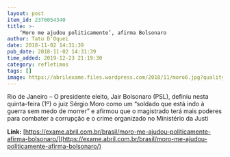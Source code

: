 ```yaml
---
layout: post
item_id: 2376054340
title: >-
    ‘Moro me ajudou politicamente’, afirma Bolsonaro
author: Tatu D'Oquei
date: 2018-11-02 14:31:39
pub_date: 2018-11-02 14:31:39
time_added: 2019-12-23 21:19:30
category: refletimos
tags: []
image: https://abrilexame.files.wordpress.com/2018/11/moro6.jpg?quality=70&strip=info&w=680&h=453&crop=1
---
```


Rio de Janeiro – O presidente eleito, Jair Bolsonaro (PSL), definiu nesta quinta-feira (1º) o juiz Sérgio Moro como um “soldado que está indo à guerra sem medo de morrer” e afirmou que o magistrado terá mais poderes para combater a corrupção e o crime organizado no Ministério da Justi

**Link:** [https://exame.abril.com.br/brasil/moro-me-ajudou-politicamente-afirma-bolsonaro/](https://exame.abril.com.br/brasil/moro-me-ajudou-politicamente-afirma-bolsonaro/)

